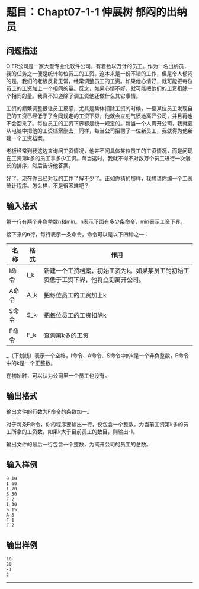 # 题目：Chapt07-1-1 伸展树 郁闷的出纳员

## 问题描述
OIER公司是一家大型专业化软件公司，有着数以万计的员工。作为一名出纳员，我的任务之一便是统计每位员工的工资。这本来是一份不错的工作，但是令人郁闷的是，我们的老板反复无常，经常调整员工的工资。如果他心情好，就可能把每位员工的工资加上一个相同的量。反之，如果心情不好，就可能把他们的工资扣除一个相同的量。我真不知道除了调工资他还做什么其它事情。

工资的频繁调整很让员工反感，尤其是集体扣除工资的时候，一旦某位员工发现自己的工资已经低于了合同规定的工资下界，他就会立刻气愤地离开公司，并且再也不会回来了。每位员工的工资下界都是统一规定的。每当一个人离开公司，我就要从电脑中把他的工资档案删去，同样，每当公司招聘了一位新员工，我就得为他新建一个工资档案。

老板经常到我这边来询问工资情况，他并不问具体某位员工的工资情况，而是问现在工资第k多的员工拿多少工资。每当这时，我就不得不对数万个员工进行一次漫长的排序，然后告诉他答案。

好了，现在你已经对我的工作了解不少了。正如你猜的那样，我想请你编一个工资统计程序。怎么样，不是很困难吧？

## 输入格式
第一行有两个非负整数n和min。n表示下面有多少条命令，min表示工资下界。

接下来的n行，每行表示一条命令。命令可以是以下四种之一：


| 名称 | 格式 | 作用 |
| - | - | - |
| I命令 | I_k | 新建一个工资档案，初始工资为k。如果某员工的初始工资低于工资下界，他将立刻离开公司。 |
| A命令 | A_k | 把每位员工的工资加上k |
| S命令 | S_k | 把每位员工的工资扣除k |
| F命令 | F_k | 查询第k多的工资 |

_（下划线）表示一个空格，I命令、A命令、S命令中的k是一个非负整数，F命令中的k是一个正整数。

在初始时，可以认为公司里一个员工也没有。
## 输出格式
输出文件的行数为F命令的条数加一。

对于每条F命令，你的程序要输出一行，仅包含一个整数，为当前工资第k多的员工所拿的工资数，如果k大于目前员工的数目，则输出-1。

输出文件的最后一行包含一个整数，为离开公司的员工的总数。
## 输入样例
	9 10
	I 60
	I 70
	S 50
	F 2
	I 30
	S 15
	A 5
	F 1
	F 2
## 输出样例
	10
	20
	-1
	2

----